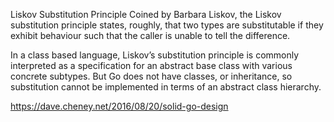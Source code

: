 Liskov Substitution Principle
Coined by Barbara Liskov, the Liskov substitution principle states, roughly, that two types are substitutable if they exhibit behaviour such that the caller is unable to tell the difference.

In a class based language, Liskov’s substitution principle is commonly interpreted as a specification for an abstract base class with various concrete subtypes. But Go does not have classes, or inheritance, so substitution cannot be implemented in terms of an abstract class hierarchy.

https://dave.cheney.net/2016/08/20/solid-go-design